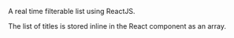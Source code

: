 A real time filterable list using ReactJS.

The list of titles is stored inline in the React component as an array.